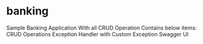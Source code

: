 # banking
Sample Banking Application With all CRUD Operation
Contains below items:
  CRUD Operations
  Exception Handler with Custom Exception
  Swagger UI
